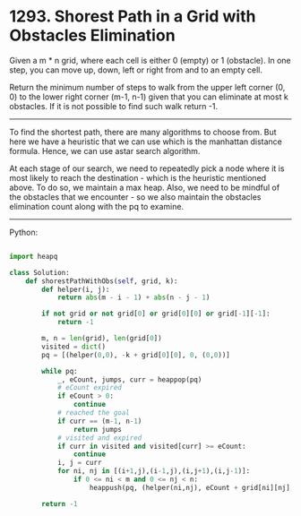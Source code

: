 # 1293. Shorest Path in a Grid with Obstacles Elimination

Given a m * n grid, where each cell is either 0 (empty) or 1 (obstacle). In one
step, you can move up, down, left or right from and to an empty cell.

Return the minimum number of steps to walk from the upper left corner (0, 0) to
the lower right corner (m-1, n-1) given that you can eliminate at most
k obstacles. If it is not possible to find such walk return -1.

---

To find the shortest path, there are many algorithms to choose from. But here
we have a heuristic that we can use which is the manhattan distance formula.
Hence, we can use astar search algorithm.

At each stage of our search, we need to repeatedly pick a node where it is most
likely to reach the destination - which is the heuristic mentioned above. To do
so, we maintain a max heap. Also, we need to be mindful of the obstacles that
we encounter - so we also maintain the obstacles elimination count along with
the pq to examine.

---

Python:

```python

import heapq

class Solution:
    def shorestPathWithObs(self, grid, k):
        def helper(i, j):
            return abs(m - i - 1) + abs(n - j - 1)

        if not grid or not grid[0] or grid[0][0] or grid[-1][-1]:
            return -1

        m, n = len(grid), len(grid[0])
        visited = dict()
        pq = [(helper(0,0), -k + grid[0][0], 0, (0,0))]

        while pq:
            _, eCount, jumps, curr = heappop(pq)
            # eCount expired
            if eCount > 0:
                continue
            # reached the goal
            if curr == (m-1, n-1)
                return jumps
            # visited and expired
            if curr in visited and visited[curr] >= eCount:
                continue
            i, j = curr
            for ni, nj in [(i+1,j),(i-1,j),(i,j+1),(i,j-1)]:
                if 0 <= ni < m and 0 <= nj < n:
                    heappush(pq, (helper(ni,nj), eCount + grid[ni][nj], jumps, (ni,nj))

        return -1
```

